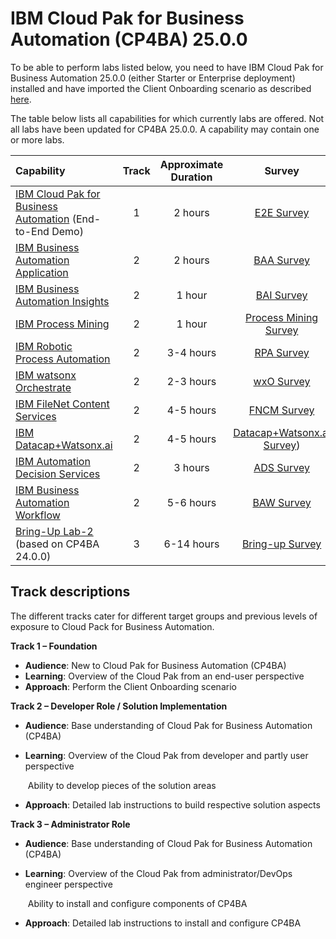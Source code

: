 # IBM Cloud Pak for Business Automation (CP4BA) 25.0.0

To be able to perform labs listed below, you need to have IBM Cloud Pak for Business Automation 25.0.0 (either Starter or Enterprise deployment) installed and have imported the Client Onboarding scenario as described [here](https://github.com/IBM/cp4ba-client-onboarding-scenario/blob/main/25.0.0).

The table below lists all capabilities for which currently labs are offered. Not all labs have been updated for CP4BA 25.0.0. A capability may contain one or more labs.

| Capability                                                   | Track | Approximate Duration | Survey |
| :----------------------------------------------------------- | :------------------: | :-----: | :-----: |
| [IBM Cloud Pak for Business Automation](IBM%20Cloud%20Pak%20for%20Business%20Automation%20(End-to-End)) (End-to-End Demo) |       1       |       2 hours        | [E2E Survey](https://ibm.biz/ba-wxo-tech-jam-e2e-survey) |
| [IBM Business Automation Application](Business%20Automation%20Application) |      2      |      2 hours       | [BAA Survey](https://ibm.biz/ba-wxo-tech-jam-baa-survey) |
| [IBM Business Automation Insights](Business%20Automation%20Insights) |        2        |        1 hour        | [BAI Survey](https://ibm.biz/ba-wxo-tech-jam-bai-survey) |
| [IBM Process Mining](Process%20Mining) |        2        |        1 hour        | [Process Mining Survey](https://ibm.biz/ba-wxo-tech-jam-pm-survey) |
| [IBM Robotic Process Automation](Robotic%20Process%20Automation) | 2 |      3-4 hours       | [RPA Survey](https://ibm.biz/ba-wxo-tech-jam-rpa-survey) |
| [IBM watsonx Orchestrate](watsonx%20Orchestrate) | 2 | 2-3 hours |[wxO Survey]( https://ibm.biz/ba-wxo-tech-jam-wxo-survey) |
| [IBM FileNet Content Services](Content) |      2      |      4-5 hours       | [FNCM Survey](https://ibm.biz/ba-wxo-tech-jam-content-survey) |
| [IBM Datacap+Watsonx.ai](Datacap+Watsonx.ai) |      2      |      4-5 hours       | [Datacap+Watsonx.ai Survey](https://ibm.biz/ba-wxo-tech-jam-datacap-survey)) |
| [IBM Automation Decision Services](Decisions) |       2       |       3 hours        | [ADS Survey](https://ibm.biz/ba-wxo-tech-jam-decisions-survey) |
| [IBM Business Automation Workflow](Workflow) |      2      |      5-6 hours       | [BAW Survey](https://ibm.biz/ba-wxo-tech-jam-baw-survey) |
| <!--IBM CP4BA - Bring-up Lab<br />[Bring-Up Lab-1](../23.0.2/Bring-up) (based on CP4BA 23.0.2)<br /> --> [Bring-Up Lab-2](../24.0.0/Bring-Up) (based on CP4BA 24.0.0) | 3 | 6-14 hours | [Bring-up Survey](https://ibm.biz/ba-wxo-tech-jam-bring-up-survey) |

## Track descriptions

The different tracks cater for different target groups and previous levels of exposure to Cloud Pack for Business Automation.

**Track 1 – Foundation**

- **Audience**: New to Cloud Pak for Business Automation (CP4BA)
- **Learning**: Overview of the Cloud Pak from an end-user perspective
- **Approach**: Perform the Client Onboarding scenario

**Track 2 – Developer Role / Solution Implementation**

- **Audience**: Base understanding of Cloud Pak for Business Automation (CP4BA)

- **Learning**: Overview of the Cloud Pak from developer and partly user perspective

  ​		   Ability to develop pieces of the solution areas

- **Approach**: Detailed lab instructions to build respective solution aspects

**Track 3 – Administrator Role**

- **Audience**: Base understanding of Cloud Pak for Business Automation (CP4BA)

- **Learning**: Overview of the Cloud Pak from administrator/DevOps engineer perspective

  ​	           Ability to install and configure components of CP4BA

- **Approach**: Detailed lab instructions to install and configure CP4BA
